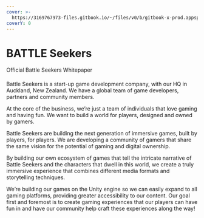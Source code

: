 ```yaml
---
cover: >-
  https://3169767973-files.gitbook.io/~/files/v0/b/gitbook-x-prod.appspot.com/o/spaces%2FgIWMiVVBR4gX01MdUu8F%2Fuploads%2FiaoJ1G7e71KN1HCsT5iJ%2F4332.PNG?alt=media&token=043dddb6-19e7-4678-8d8f-66cdb9c775b4
coverY: 0
---
```


# BATTLE Seekers

Official Battle Seekers Whitepaper

#### &#x20;<a href="#welcome-to-battle-drones" id="welcome-to-battle-drones"></a>

Battle Seekers is a start-up game development company, with our HQ in Auckland, New Zealand. We have a global team of game developers, partners and community members.

At the core of the business, we’re just a team of individuals that love gaming and having fun. We want to build a world for players, designed and owned by gamers.

Battle Seekers are building the next generation of immersive games, built by players, for players. We are developing a community of gamers that share the same vision for the potential of gaming and digital ownership.

By building our own ecosystem of games that tell the intricate narrative of Battle Seekers and the characters that dwell in this world, we create a truly immersive experience that combines different media formats and storytelling techniques.

We’re building our games on the Unity engine so we can easily expand to all gaming platforms, providing greater accessibility to our content. Our goal first and foremost is to create gaming experiences that our players can have fun in and have our community help craft these experiences along the way!

#### &#x20;<a href="#stay-up-to-date-with-battle-drones" id="stay-up-to-date-with-battle-drones"></a>
